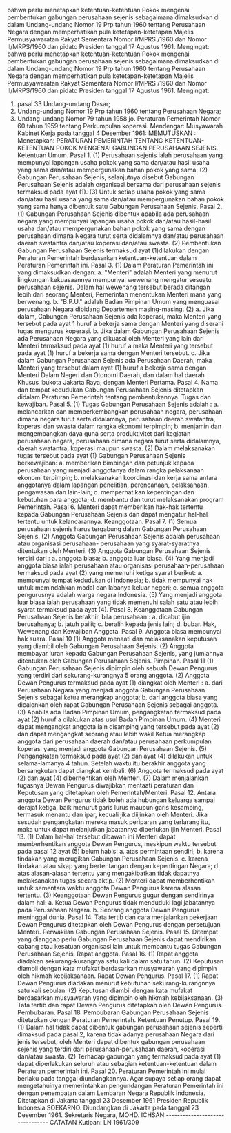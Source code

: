  bahwa perlu menetapkan ketentuan-ketentuan Pokok mengenai pembentukan gabungan perusahaan sejenis sebagaimana dimaksudkan di dalam Undang-undang Nomor 19 Prp tahun 1960 tentang Perusahaan Negara dengan memperhatikan pula ketetapan-ketetapan Majelis Permusyawaratan Rakyat Sementara Nomor I/MPRS /1960 dan Nomor II/MRPS/1960 dan pidato Presiden tanggal 17 Agustus 1961. Mengingat: bahwa perlu menetapkan ketentuan-ketentuan Pokok mengenai pembentukan gabungan perusahaan sejenis sebagaimana dimaksudkan di dalam Undang-undang Nomor 19 Prp tahun 1960 tentang Perusahaan Negara dengan memperhatikan pula ketetapan-ketetapan Majelis Permusyawaratan Rakyat Sementara Nomor I/MPRS /1960 dan Nomor II/MRPS/1960 dan pidato Presiden tanggal 17 Agustus 1961. Mengingat:
1. pasal 33 Undang-undang Dasar;
2. Undang-undang Nomor 19 Prp tahun 1960 tentang Perusahaan Negara;
3. Undang-undang Nomor 79 tahun 1958 jo. Peraturan Pemerintah Nomor 60 tahun 1959 tentang Perkumpulan koperasi. Mendengar: Musyawarah Kabinet Kerja pada tanggal 4 Desember 1961:
MEMUTUSKAN :
 Menetapkan: PERATURAN PEMERINTAH TENTANG KETENTUAN-KETENTUAN POKOK MENGENAI GABUNGAN PERUSAHAAN SEJENIS. Ketentuan Umum. Pasal 1. (1) Perusahaan sejenis ialah perusahaan yang mempunyai lapangan usaha pokok yang sama dan/atau hasil usaha yang sama dan/atau mempergunakan bahan pokok yang sama. (2) Gabungan Perusahaan Sejenis, selanjutnya disebut Gabungan Perusahaan Sejenis adalah organisasi bersama dari perusahaan sejenis termaksud pada ayat (1). (3) Untuk setiap usaha pokok yang sama dan/atau hasil usaha yang sama dan/atau mempergunakan bahan pokok yang sama hanya dibentuk satu Gabungan Perusahaan Sejenis. Pasal 2. (1) Gabungan Perusahaan Sejenis dibentuk apabila ada perusahaan negara yang mempunyai lapangan usaha pokok dan/atau hasil-hasil usaha dan/atau mempergunakan bahan pokok yang sama dengan perusahaan dimana Negara turut serta didalamnya dan/atau perusahaan daerah swatantra dan/atau koperasi dan/atau swasta. (2) Pembentukan Gabungan Perusahaan Sejenis termaksud ayat (1)dilakukan dengan Peraturan Pemerintah berdasarkan ketentuan-ketentuan dalam Peraturan Pemerintah ini. Pasal 3. (1) Dalam Peraturan Pemerintah ini yang dimaksudkan dengan:
a. "Menteri" adalah Menteri yang menurut lingkungan kekuasaannya mempunyai wewenang mengatur sesuatu perusahaan sejenis. Dalam hal wewenang tersebut berada ditangan lebih dari seorang Menteri, Pemerintah menentukan Menteri mana yang berwenang. b. "B.P.U." adalah Badan Pimpinan Umum yang menguasai perusahaan Negara dibidang Departemen masing-masing. (2) a. Jika dalam, Gabungan Perusahaan Sejenis ada koperasi, maka Menteri yang tersebut pada ayat 1 huruf a bekerja sama dengan Menteri yang diserahi tugas mengurus koperasi. b. Jika dalam Gabungan Perusahaan Sejenis ada Perusahaan Negara yang dikuasai oleh Menteri yang lain dari Menteri termaksud pada ayat (1) huruf a maka Menteri yang tersebut pada ayat (1) huruf a bekerja sama dengan Menteri tersebut. c. Jika dalam Gabungan Perusahaan Sejenis ada Perusahaan Daerah, maka Menteri yang tersebut dalam ayat (1) huruf a bekerja sama dengan Menteri Dalam Negeri dan Otonomi Daerah, dan dalam hal daerah Khusus Ibukota Jakarta Raya, dengan Menteri Pertama. Pasal 4. Nama dan tempat kedudukan Gabungan Perusahaan Sejenis ditetapkan didalam Peraturan Pemerintah tentang pembentukannya. Tugas dan kewajiban. Pasal 5. (1) Tugas Gabungan Perusahaan Sejenis adalah :
a. melancarkan dan memperkembangkan perusahaan negara, perusahaan dimana negara turut serta didalamnya, perusahaan daerah swatantra, koperasi dan swasta dalam rangka ekonomi terpimpin;
b. menjamin dan mengembangkan daya guna serta produktivitet dari kegiatan perusahaan negara, perusahaan dimana negara turut serta didalamnya, daerah swatantra, koperasi maupun swasta. (2) Dalam melaksanakan tugas tersebut pada ayat (1) Gabungan Perusahaan Sejenis berkewajiban:
a. memberikan bimbingan dan petunjuk kepada perusahaan yang menjadi anggotanya dalam rangka pelaksanaan ekonomi terpimpin;
b. melaksanakan koordinasi dan kerja sama antara anggotanya dalam lapangan penelitian, perencanaan, pelaksanaan, pengawasan dan lain-lain;
c. memperhatikan kepentingan dan kebutuhan para anggota;
d. membantu dan turut melaksanakan program Pemerintah. Pasal 6. Menteri dapat memberikan hak-hak tertentu kepada Gabungan Perusahaan Sejenis dan dapat mengatur hal-hal tertentu untuk kelancarannya. Keanggotaan. Pasal 7. (1) Semua perusahaan sejenis harus tergabung dalam Gabungan Perusahaan Sejenis. (2) Anggota Gabungan Perusahaan Sejenis adalah perusahaan atau organisasi perusahaan- perusahaan yang syarat-syaratnya ditentukan oleh Menteri. (3) Anggota Gabungan Perusahaan Sejenis terdiri dari :
a. anggota biasa;
b. anggota luar biasa. (4) Yang menjadi anggota biasa ialah perusahaan atau organisasi perusahaan-perusahaan termaksud pada ayat (2) yang memenuhi ketiga syarat berikut:
a. mempunyai tempat kedudukan di Indonesia;
b. tidak mempunyai hak untuk memindahkan modal dan labanya keluar negeri;
c. semua anggota pengurusnya adalah warga negara Indonesia. (5) Yang menjadi anggota luar biasa ialah perusahaan yang tidak memenuhi salah satu atau lebih syarat termaksud pada ayat (4). Pasal 8. Keanggotaan Gabungan Perusahaan Sejenis berakhir, bila perusahaan :
a. dicabut ijin berusahanya;
b. jatuh pailit;
c. beralih kepada jenis lain;
d. bubar. Hak, Wewenang dan Kewajiban Anggota. Pasal 9. Anggota biasa mempunyai hak suara. Pasal 10 (1) Anggota menaati dan melaksanakan keputusan yang diambil oleh Gabungan Perusahaan Sejenis. (2) Anggota membayar iuran kepada Gabungan Perusahaan Sejenis, yang jumlahnya ditentukan oleh Gabungan Perusahaan Sejenis. Pimpinan. Pasal 11 (1) Gabungan Perusahaan Sejenis dipimpin oleh sebuah Dewan Pengurus yang terdiri dari sekurang-kurangnya 5 orang anggota. (2) Anggota Dewan Pengurus termaksud pada ayat (1) diangkat oleh Menteri :
a. dari Perusahaan Negara yang menjadi anggota Gabungan Perusahaan Sejenis sebagai ketua merangkap anggota;
b. dari anggota biasa yang dicalonkan oleh rapat Gabungan Perusahaan Sejenis sebagai anggota. (3) Apabila ada Badan Pimpinan Umum, pengangkatan termaksud pada ayat (2) huruf a dilakukan atas usul Badan Pimpinan Umum. (4) Menteri dapat mengangkat anggota lain disamping yang tersebut pada ayat (2) dan dapat mengangkat seorang atau lebih wakil Ketua merangkap anggota dari perusahaan daerah dan/atau perusahaan perkumpulan koperasi yang menjadi anggota Gabungan Perusahaan Sejenis. (5) Pengangkatan termaksud pada ayat (2) dan ayat (4) dilakukan untuk selama-lamanya 4 tahun. Setelah waktu itu berakhir anggota yang bersangkutan dapat diangkat kembali. (6) Anggota termaksud pada ayat (2) dan ayat (4) diberhentikan oleh Menteri. (7) Dalam menjalankan tugasnya Dewan Pengurus diwajibkan mentaati peraturan dan Keputusan yang ditetapkan oleh Pemerintah/Menteri. Pasal 12. Antara anggota Dewan Pengurus tidak boleh ada hubungan keluarga sampai derajat ketiga, baik menurut garis lurus maupun garis kesamping, termasuk menantu dan ipar, kecuali jika diijinkan oleh Menteri. Jika sesudah pengangkatan mereka masuk periparan yang terlarang itu, maka untuk dapat melanjutkan jabatannya diperlukan ijin Menteri. Pasal 13. (1) Dalam hal-hal tersebut dibawah ini Menteri dapat memberhentikan anggota Dewan Pengurus, meskipun waktu tersebut pada pasal 12 ayat (5) belum habis:
a. atas permintaan sendiri;
b. karena tindakan yang merugikan Gabungan Perusahaan Sejenis. c. karena tindakan atau sikap yang bertentangan dengan kepentingan Negara;
d. atas alasan-alasan tertentu yang mengakibatkan tidak dapatnya melaksanakan tugas secara aktip. (2) Menteri dapat memberhentikan untuk sementara waktu anggota Dewan Pengurus karena alasan tertentu. (3) Keanggotaan Dewan Pengurus gugur dengan sendirinya dalam hal:
a. Ketua Dewan Pengurus tidak menduduki lagi jabatannya pada Perusahaan Negara. b. Seorang anggota Dewan Pengurus meninggal dunia. Pasal 14. Tata tertib dan cara menjalankan pekerjaan Dewan Pengurus ditetapkan oleh Dewan Pengurus dengan persetujuan Menteri. Perwakilan Gabungan Perusahaan Sejenis. Pasal 15. Ditempat yang dianggap perlu Gabungan Perusahaan Sejenis dapat mendirikan cabang atau kesatuan organisasi lain untuk membantu tugas Gabungan Perusahaan Sejenis. Rapat anggota. Pasal 16. (1) Rapat anggota diadakan sekurang-kurangnya satu kali dalam satu tahun. (2) Keputusan diambil dengan kata mufakat berdasarkan musyawarah yang dipimpin oleh hikmah kebijaksanaan. Rapat Dewan Pengurus. Pasal 17. (1) Rapat Dewan Pengurus diadakan menurut kebutuhan sekurang-kurangnnya satu kali sebulan. (2) Keputusan diambil dengan kata mufakat berdasarkan musyawarah yang dipimpin oleh hikmah kebijaksanaan. (3) Tata tertib dan rapat Dewan Pengurus ditetapkan oleh Dewan Pengurus. Pembubaran. Pasal 18. Pembubaran Gabungan Perusahaan Sejenis ditetapkan dengan Peraturan Pemerintah. Ketentuan Penutup. Pasal 19. (1) Dalam hal tidak dapat dibentuk gabungan perusahaan sejenis seperti dimaksud pada pasal 2, karena tidak adanya perusahaan Negara dari jenis tersebut, oleh Menteri dapat dibentuk gabungan perusahaan sejenis yang terdiri dari perusahaan-perusahaan daerah, koperasi dan/atau swasta. (2) Terhadap gabungan yang termaksud pada ayat (1) dapat diperlakukan seluruh atau sebagian ketentuan-ketentuan dalam Peraturan pemerintah ini. Pasal 20. Peraturan Pemerintah ini mulai berlaku pada tanggal diundangkannya. Agar supaya setiap orang dapat mengetahuinya memerintahkan pengundangan Peraturan Pemerintah ini dengan penempatan dalam Lembaran Negara Republik Indonesia. Ditetapkan di Jakarta tanggal 23 Desember 1961 Presiden Republik Indonesia SOEKARNO. Diundangkan di Jakarta pada tanggal 23 Desember 1961. Sekretaris Negara, MOHD. ICHSAN -------------------------------- CATATAN Kutipan: LN 1961/309